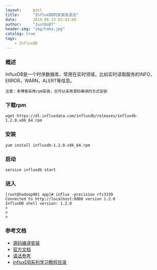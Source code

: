 ```yaml
---
layout:     post
title:      "InfluxDB的安装及语法"
date:       2019-06-23 03:03:00
author:     "JustDoDT"
header-img: "img/haha.jpg"
catalog: true
tags:
    - InfluxDB
---
```




### 概述

InfluxDB是一个时序数据库，常用在实时领域，比如实时读取服务的INFO，ERROR，WARN，ALERT等信息。

`注意：本博客采用rpm安装，也可以采用源码编译的方式安装`

### 下载rpm

~~~
wget https://dl.influxdata.com/influxdb/releases/influxdb-1.2.0.x86_64.rpm
~~~

### 安装

~~~
yum install influxdb-1.2.0.x86_64.rpm
~~~

### 启动

~~~
service influxdb start
~~~

### 进入

~~~
[root@hadoop001 app]# influx -precision rfc3339
Connected to http://localhost:8086 version 1.2.0
InfluxDB shell version: 1.2.0
> 
> 
>
~~~



### 参考文档

- [源码编译安装](<https://anomaly.io/compile-influxdb/>)
- [官方文档](<https://docs.influxdata.com/influxdb/v1.2/introduction/installation/>)
- [语法参考](<https://docs.influxdata.com/influxdb/v1.2/introduction/getting_started/>)
- [InfluxDB系列学习教程目录](<https://www.linuxdaxue.com/influxdb-study-series-manual.html>)

